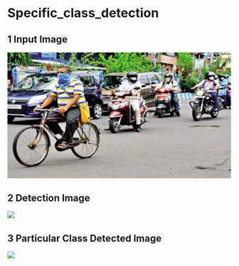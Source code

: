 # Specific_class_detection
## 1 Input Image
<img src="jpg.jpg">

## 2 Detection Image 
<img src="jpg(2).jpg">

## 3 Particular Class Detected Image
<img src="jpg(1).jpg">
